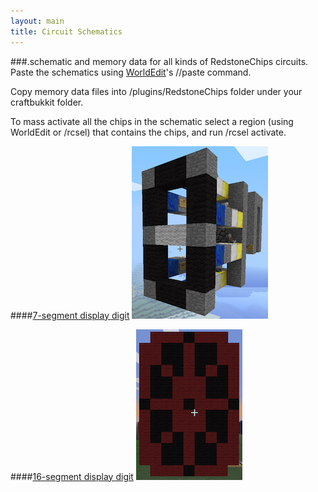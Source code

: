 ```yaml
---
layout: main
title: Circuit Schematics
---
```

###.schematic and memory data for all kinds of RedstoneChips circuits.
Paste the schematics using [WorldEdit](http://dev.bukkit.org/server-mods/worldedit/)'s //paste command.

Copy memory data files into /plugins/RedstoneChips folder under your craftbukkit folder.

To mass activate all the chips in the schematic select a region (using WorldEdit or /rcsel) that contains the chips, and run /rcsel activate.

####[7-segment display digit](schematics/7segs.html)
[![7-seg digit](images/thumb7seg.png)](schematics/7segs.html)

####[16-segment display digit](schematics/16segs.html)
[![16-seg digit](images/thumb16seg.png)](schematics/16segs.html)
